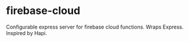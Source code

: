 # firebase-cloud

Configurable express server for firebase cloud functions. Wraps Express. Inspired by Hapi.
